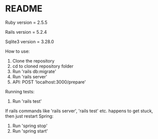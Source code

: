 # README

Ruby version = 2.5.5

Rails version = 5.2.4

Sqlite3 version = 3.28.0

How to use:

1) Clone the repository
2) cd to cloned repository folder
3) Run 'rails db:migrate'
4) Run 'rails server'
5) API: POST 'localhost:3000/prepare'

Running tests:

1) Run 'rails test'

If rails commands like 'rails server', 'rails test' etc. happens to get stuck, then just restart Spring:
1) Run 'spring stop'
2) Run 'spring start'
